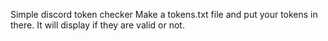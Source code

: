 Simple discord token checker
Make a tokens.txt file and put your tokens in there.
It will display if they are valid or not.
